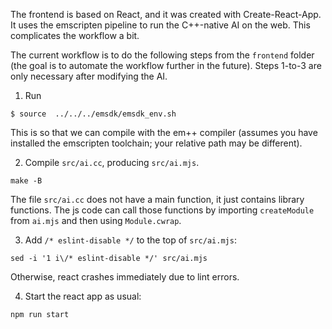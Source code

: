 The frontend is based on React, and it was created with Create-React-App. It uses the emscripten pipeline to run the C++-native AI on the web. This complicates the workflow a bit.

The current workflow is to do the following steps from the `frontend` folder (the goal is to automate the workflow further in the future). Steps 1-to-3 are only necessary after modifying the AI.

1. Run

```
$ source  ../../../emsdk/emsdk_env.sh
```

This is so that we can compile with the em++ compiler (assumes you have installed the emscripten toolchain; your relative path may be different).

2. Compile `src/ai.cc`, producing `src/ai.mjs`.

```
make -B
```

The file `src/ai.cc` does not have a main function, it just contains library functions. The js code can call those functions by importing `createModule` from `ai.mjs` and then using `Module.cwrap`.

3. Add `/* eslint-disable */` to the top of `src/ai.mjs`:

```
sed -i '1 i\/* eslint-disable */' src/ai.mjs
```

Otherwise, react crashes immediately due to lint errors.

4. Start the react app as usual:

```
npm run start
```
